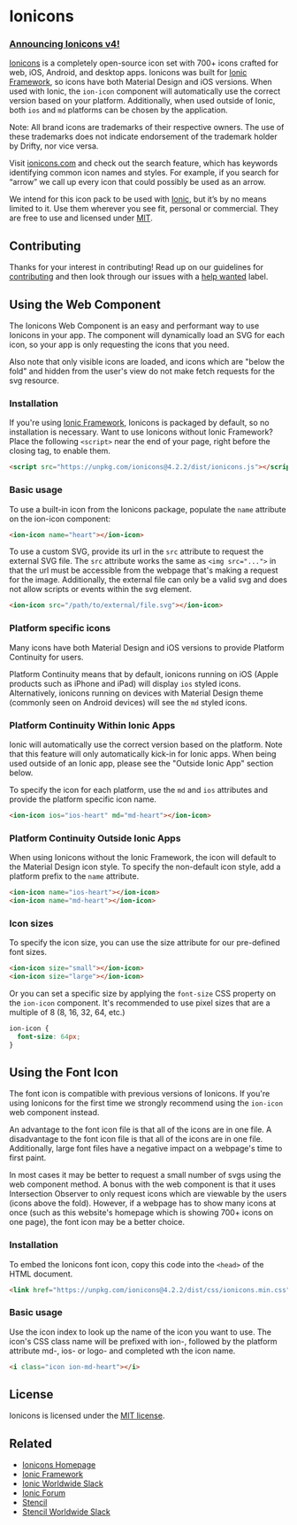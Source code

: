 # Ionicons

### [Announcing Ionicons v4!](https://blog.ionicframework.com/announcing-ionicons-v4/)

[Ionicons](http://ionicons.com/) is a completely open-source icon set with 700+ icons crafted for web, iOS, Android, and desktop apps. Ionicons was built for [Ionic Framework](https://ionicframework.com/), so icons have both Material Design and iOS versions. When used with Ionic, the `ion-icon` component will automatically use the correct version based on your platform. Additionally, when used outside of Ionic, both `ios` and `md` platforms can be chosen by the application.

Note: All brand icons are trademarks of their respective owners. The use of these trademarks does not indicate endorsement of the trademark holder by Drifty, nor vice versa.

Visit [ionicons.com](http://ionicons.com) and  check out the search feature, which has keywords identifying common icon names and styles. For example, if you search for “arrow” we call up every icon that could possibly be used as an arrow.

We intend for this icon pack to be used with [Ionic](http://ionicframework.com/), but it’s by no means limited to it. Use them wherever you see fit, personal or commercial. They are free to use and licensed under [MIT](http://opensource.org/licenses/MIT).


## Contributing

Thanks for your interest in contributing! Read up on our guidelines for
[contributing](https://github.com/ionic-team/ionicons/blob/master/.github/CONTRIBUTING.md)
and then look through our issues with a [help wanted](https://github.com/ionic-team/ionicons/issues?q=is%3Aopen+is%3Aissue+label%3A%22help+wanted%22)
label.


## Using the Web Component

The Ionicons Web Component is an easy and performant way to use Ionicons in your app. The component will dynamically load an SVG for each icon, so your app is only requesting the icons that you need.

Also note that only visible icons are loaded, and icons which are "below the fold" and hidden from the user's view do not make fetch requests for the svg resource.

### Installation

If you're using [Ionic Framework](https://ionicframework.com/), Ionicons is packaged by default, so no installation is necessary. Want to use Ionicons without Ionic Framework? Place the following `<script>` near the end of your page, right before the closing </body> tag, to enable them.

```html
<script src="https://unpkg.com/ionicons@4.2.2/dist/ionicons.js"></script>
```

### Basic usage

To use a built-in icon from the Ionicons package, populate the `name` attribute on the ion-icon component:

```html
<ion-icon name="heart"></ion-icon>
```

To use a custom SVG, provide its url in the `src` attribute to request the external SVG file. The `src` attribute works the same as `<img src="...">` in that the url must be accessible from the webpage that's making a request for the image. Additionally, the external file can only be a valid svg and does not allow scripts or events within the svg element.

```html
<ion-icon src="/path/to/external/file.svg"></ion-icon>
```

### Platform specific icons

Many icons have both Material Design and iOS versions to provide Platform Continuity for users.

Platform Continuity means that by default, ionicons running on iOS (Apple products such as iPhone and iPad) will display `ios` styled icons. Alternatively, ionicons running on devices with Material Design theme (commonly seen on Android devices) will see the `md` styled icons.

### Platform Continuity Within Ionic Apps

Ionic will automatically use the correct version based on the platform. Note that this feature will only automatically kick-in for Ionic apps. When being used outside of an Ionic app, please see the "Outside Ionic App" section below.

To specify the icon for each platform, use the `md` and `ios` attributes and provide the platform specific icon name.

```html
<ion-icon ios="ios-heart" md="md-heart"></ion-icon>
```

### Platform Continuity Outside Ionic Apps

When using Ionicons without the Ionic Framework, the icon will default to the Material Design icon style. To specify the non-default icon style, add a platform prefix to the `name` attribute.

```html
<ion-icon name="ios-heart"></ion-icon>
<ion-icon name="md-heart"></ion-icon>
```

### Icon sizes

To specify the icon size, you can use the size attribute for our pre-defined font sizes.

```html
<ion-icon size="small"></ion-icon>
<ion-icon size="large"></ion-icon>
```

Or you can set a specific size by applying the `font-size` CSS property on the `ion-icon` component. It's recommended to use pixel sizes that are a multiple of 8 (8, 16, 32, 64, etc.)

```css
ion-icon {
  font-size: 64px;
}
```


## Using the Font Icon

The font icon is compatible with previous versions of Ionicons. If you're using Ionicons for the first time we strongly recommend using the `ion-icon` web component instead.

An advantage to the font icon file is that all of the icons are in one file. A disadvantage to the font icon file is that all of the icons are in one file. Additionally, large font files have a negative impact on a webpage's time to first paint.

In most cases it may be better to request a small number of svgs using the web component method. A bonus with the web component is that it uses Intersection Observer to only request icons which are viewable by the users (icons above the fold). However, if a webpage has to show many icons at once (such as this website's homepage which is showing 700+ icons on one page), the font icon may be a better choice.

### Installation

To embed the Ionicons font icon, copy this code into the `<head>` of the HTML document.

```html
<link href="https://unpkg.com/ionicons@4.2.2/dist/css/ionicons.min.css" rel="stylesheet">
```

### Basic usage

Use the icon index to look up the name of the icon you want to use. The icon's CSS class name will be prefixed with ion-, followed by the platform attribute md-, ios- or logo- and completed wth the icon name.

```html
<i class="icon ion-md-heart"></i>
```


## License

Ionicons is licensed under the [MIT license](http://opensource.org/licenses/MIT).


## Related

* [Ionicons Homepage](http://ionicons.com/)
* [Ionic Framework](https://ionicframework.com/)
* [Ionic Worldwide Slack](http://ionicworldwide.herokuapp.com/)
* [Ionic Forum](https://forum.ionicframework.com/)
* [Stencil](https://stenciljs.com/)
* [Stencil Worldwide Slack](https://stencil-worldwide.slack.com)
